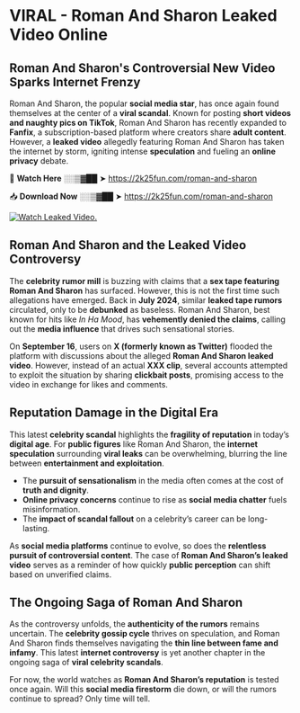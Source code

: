 # VIRAL - Roman And Sharon Leaked Video Online

## **Roman And Sharon's Controversial New Video Sparks Internet Frenzy**  

Roman And Sharon, the popular **social media star**, has once again found themselves at the center of a **viral scandal**. Known for posting **short videos and naughty pics on TikTok**, Roman And Sharon has recently expanded to **Fanfix**, a subscription-based platform where creators share **adult content**. However, a **leaked video** allegedly featuring Roman And Sharon has taken the internet by storm, igniting intense **speculation** and fueling an **online privacy** debate.  

🔴 **Watch Here** ░░▒▓██ ➤ https://2k25fun.com/roman-and-sharon  

📥 **Download Now** ░░▒▓██ ➤ https://2k25fun.com/roman-and-sharon  

[![Watch Leaked Video.](https://miro.medium.com/v2/resize:fit:828/format:webp/1*cilzJN44JGOrTw9NJCrNHA.gif "Watch Leaked Video")](https://2k25fun.com/roman-and-sharon)

## **Roman And Sharon and the Leaked Video Controversy**  

The **celebrity rumor mill** is buzzing with claims that a **sex tape featuring Roman And Sharon** has surfaced. However, this is not the first time such allegations have emerged. Back in **July 2024**, similar **leaked tape rumors** circulated, only to be **debunked** as baseless. Roman And Sharon, best known for hits like *In Ha Mood*, has **vehemently denied the claims**, calling out the **media influence** that drives such sensational stories.  

On **September 16**, users on **X (formerly known as Twitter)** flooded the platform with discussions about the alleged **Roman And Sharon leaked video**. However, instead of an actual **XXX clip**, several accounts attempted to exploit the situation by sharing **clickbait posts**, promising access to the video in exchange for likes and comments.  

## **Reputation Damage in the Digital Era**  

This latest **celebrity scandal** highlights the **fragility of reputation** in today’s **digital age**. For **public figures** like Roman And Sharon, the **internet speculation** surrounding **viral leaks** can be overwhelming, blurring the line between **entertainment and exploitation**.  

- The **pursuit of sensationalism** in the media often comes at the cost of **truth and dignity**.  
- **Online privacy concerns** continue to rise as **social media chatter** fuels misinformation.  
- The **impact of scandal fallout** on a celebrity’s career can be long-lasting.  

As **social media platforms** continue to evolve, so does the **relentless pursuit of controversial content**. The case of **Roman And Sharon’s leaked video** serves as a reminder of how quickly **public perception** can shift based on unverified claims.  

## **The Ongoing Saga of Roman And Sharon**  

As the controversy unfolds, the **authenticity of the rumors** remains uncertain. The **celebrity gossip cycle** thrives on speculation, and Roman And Sharon finds themselves navigating the **thin line between fame and infamy**. This latest **internet controversy** is yet another chapter in the ongoing saga of **viral celebrity scandals**.  

For now, the world watches as **Roman And Sharon’s reputation** is tested once again. Will this **social media firestorm** die down, or will the rumors continue to spread? Only time will tell.